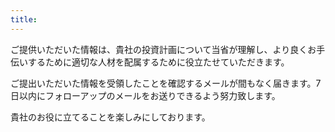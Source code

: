 ```yaml
---
title: 
---
```

ご提供いただいた情報は、貴社の投資計画について当省が理解し、より良くお手伝いするために適切な人材を配属するために役立たせていただきます。

ご提出いただいた情報を受領したことを確認するメールが間もなく届きます。7日以内にフォローアップのメールをお送りできるよう努力致します。

貴社のお役に立てることを楽しみにしております。
